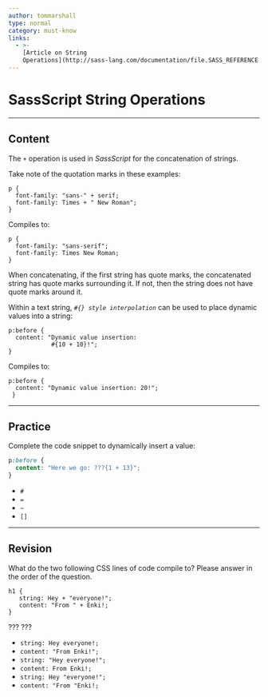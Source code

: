 ```yaml
---
author: tommarshall
type: normal
category: must-know
links:
  - >-
    [Article on String
    Operations](http://sass-lang.com/documentation/file.SASS_REFERENCE.html#string_operations){article}
---
```


# SassScript String Operations


---

## Content

The `+` operation is used in *SassScript* for the concatenation of strings.

Take note of the quotation marks in these examples:

```plain-text
p {
  font-family: "sans-" + serif;
  font-family: Times + " New Roman";
}
```

Compiles to:

```plain-text
p {
  font-family: "sans-serif";
  font-family: Times New Roman;
}
```

When concatenating, if the first string has quote marks, the concatenated string has quote marks surrounding it. If not, then the string does not have quote marks around it.

Within a text string, *`#{} style interpolation`* can be used to place dynamic values into a string:

```plain-text
p:before {
  content: "Dynamic value insertion:
            #{10 + 10}!";
}
```

Compiles to:

```plain-text
p:before {
  content: "Dynamic value insertion: 20!";
 }
```


---

## Practice

Complete the code snippet to dynamically insert a value:

```css
p:before {
  content: "Here we go: ???{1 + 13}";
}
```

- `#`
- `=`
- `~`
- `[]`


---

## Revision

What do the two following CSS lines of code compile to? Please answer in the order of the question.

```plain-text
h1 {
   string: Hey + "everyone!";
   content: "From " + Enki!;
}
```

??? ???

- `string: Hey everyone!;`
- `content: "From Enki!";`
- `string: "Hey everyone!";`
- `content: From Enki!;`
- `string: Hey "everyone!";`
- `content: "From "Enki!;`
